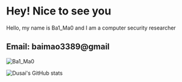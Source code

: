 # Hey! Nice to see you
Hello, my name is Ba1_Ma0 and I am a computer security researcher
## Email: baimao3389@gmail


![Ba1_Ma0](https://count.getloli.com/get/@baimao-box)

![Dusai's GitHub stats](https://github-readme-stats.vercel.app/api?username=baimao-box&show_icons=true&theme=radical)
